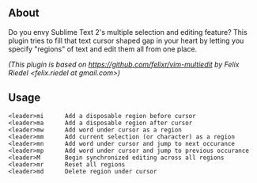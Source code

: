 ## About

Do you envy Sublime Text 2's multiple selection and editing feature? This plugin
tries to fill that text cursor shaped gap in your heart by letting you
specify "regions" of text and edit them all from one place.

*(This plugin is based on https://github.com/felixr/vim-multiedit by Felix
Riedel <felix.riedel at gmail.com>)*

## Usage

    <leader>mi      Add a disposable region before cursor
    <leader>ma      Add a disposable region after cursor
    <leader>mw      Add word under cursor as a region
    <leader>mm      Add current selection (or character) as a region
    <leader>mn      Add word under cursor and jump to next occurance
    <leader>mp      Add word under cursor and jump to previous occurance
    <leader>M       Begin synchronized editing across all regions
    <leader>mr      Reset all regions
    <leader>md      Delete region under cursor
